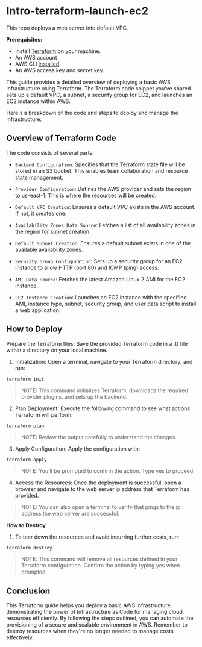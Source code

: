 # Intro-terraform-launch-ec2

This repo deploys a web server into default VPC. 

**Prerequisites:**

- Install [Terraform](https://developer.hashicorp.com/terraform/tutorials/aws-get-started/install-cli) on your machine.
- An AWS account 
- AWS CLI [installed](https://docs.aws.amazon.com/cli/latest/userguide/getting-started-install.html)
- An AWS access key and secret key.

This guide provides a detailed overview of deploying a basic AWS infrastructure using Terraform. The Terraform code snippet you've shared sets up a default VPC, a subnet, a security group for EC2, and launches an EC2 instance within AWS. 

Here's a breakdown of the code and steps to deploy and manage the infrastructure:

## Overview of Terraform Code

The code consists of several parts:

- `Backend Configuration`: Specifies that the Terraform state file will be stored in an S3 bucket. This enables team collaboration and resource state management.

- `Provider Configuration`: Defines the AWS provider and sets the region to us-east-1. This is where the resources will be created.

- `Default VPC Creation`: Ensures a default VPC exists in the AWS account. If not, it creates one.

- `Availability Zones Data Source`: Fetches a list of all availability zones in the region for subnet creation.

- `Default Subnet Creation`: Ensures a default subnet exists in one of the available availability zones.

- `Security Group Configuration`: Sets up a security group for an EC2 instance to allow HTTP (port 80) and ICMP (ping) access.

- `AMI Data Source`: Fetches the latest Amazon Linux 2 AMI for the EC2 instance.

- `EC2 Instance Creation`: Launches an EC2 instance with the specified AMI, instance type, subnet, security group, and user data script to install a web application.

## How to Deploy

Prepare the Terraform files: Save the provided Terraform code in a .tf file within a directory on your local machine.

1. Initialization: Open a terminal, navigate to your Terraform directory, and run:

```bash
terraform init
```

>NOTE: This command initializes Terraform, downloads the required provider plugins, and sets up the backend.

2. Plan Deployment: Execute the following command to see what actions Terraform will perform:

```
terraform plan
```

>NOTE: Review the output carefully to understand the changes.

3. Apply Configuration: Apply the configuration with:

```
terraform apply
```

>NOTE: You'll be prompted to confirm the action. Type yes to proceed.

4. Access the Resources: Once the deployment is successful, open a browser and navigate to the web server ip address that Terraform has provided.

>NOTE: You can also open a terminal to verify that pings to the ip address the web server are successful. 

**How to Destroy**

1. To tear down the resources and avoid incurring further costs, run:

```
terraform destroy
```

>NOTE: This command will remove all resources defined in your Terraform configuration. Confirm the action by typing yes when prompted.

## Conclusion

This Terraform guide helps you deploy a basic AWS infrastructure, demonstrating the power of Infrastructure as Code for managing cloud resources efficiently. By following the steps outlined, you can automate the provisioning of a secure and scalable environment in AWS. Remember to destroy resources when they're no longer needed to manage costs effectively.
